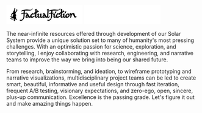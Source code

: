 <div align="left">
  <img src="https://github.com/oceanbluesky/oceanbluesky/blob/main/images/Signature_FF_Logo_black.png?raw=true#gh-light-mode-only" width="200"/>
  <img src="https://github.com/oceanbluesky/oceanbluesky/blob/main/images/Signature_FF_Logo_white.png?raw=true#gh-dark-mode-only" width="200"/>
</div>

<p>
The near-infinite resources offered through development of our Solar System provide a unique solution set to many of humanity's most pressing challenges. With an optimistic passion for science, exploration, and storytelling, I enjoy collaborating with research, engineering, and narrative teams to improve the way we bring into being our shared future. 
</p>

<p>
From research, brainstorming, and ideation, to wireframe prototyping and narrative visualizations, multidisciplinary project teams can be led to create smart, beautiful, informative and useful design through fast iteration, frequent A/B testing, visionary expectations, and zero-ego, open, sincere, plus-up communication. Excellence is the passing grade. Let's figure it out and make amazing things happen.
</p>

